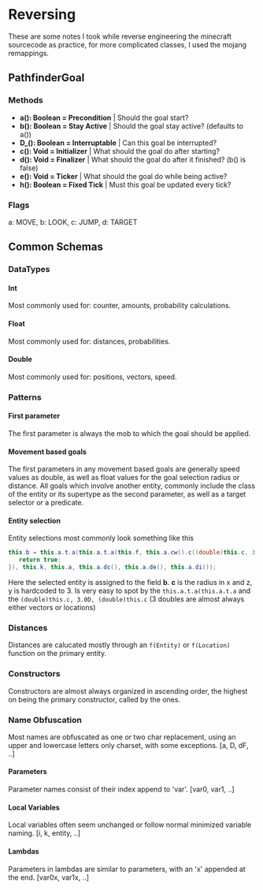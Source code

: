 # Reversing
These are some notes I took while reverse engineering the minecraft sourcecode as practice,
for more complicated classes, I used the mojang remappings.

## PathfinderGoal
### Methods
- **a(): Boolean = Precondition** | Should the goal start?
- **b(): Boolean = Stay Active** | Should the goal stay active? (defaults to a())
- **D_(): Boolean = Interruptable** | Can this goal be interrupted?
- **c(): Void = Initializer** | What should the goal do after starting?
- **d(): Void = Finalizer** | What should the goal do after it finished? (b() is false)
- **e(): Void = Ticker** | What should the goal do while being active?
- **h(): Boolean = Fixed Tick** | Must this goal be updated every tick?

### Flags
a: MOVE, b: LOOK, c: JUMP, d: TARGET

## Common Schemas
### DataTypes
#### Int
Most commonly used for: counter, amounts, probability calculations.

#### Float
Most commonly used for: distances, probabilities.

#### Double
Most commonly used for: positions, vectors, speed.

### Patterns
#### First parameter
The first parameter is always the mob to which the goal should be applied.

#### Movement based goals
The first parameters in any movement based goals are generally speed values as double,
as well as float values for the goal selection radius or distance. All goals which involve
another entity, commonly include the class of the entity or its supertype as the second parameter,
as well as a target selector or a predicate.

#### Entity selection
Entity selections most commonly look something like this
```java
this.b = this.a.t.a(this.a.t.a(this.f, this.a.cw().c((double)this.c, 3.0D, (double)this.c), (var0x) -> {
   return true;
}), this.k, this.a, this.a.dc(), this.a.de(), this.a.di());
```
Here the selected entity is assigned to the field **b**. **c** is the radius in x and z,
y is hardcoded to 3. Is very easy to spot by the `this.a.t.a(this.a.t.a` and the 
`(double)this.c, 3.0D, (double)this.c` (3 doubles are almost always either vectors or locations)

### Distances
Distances are calucated mostly through an `f(Entity)` or `f(Location)` function on the primary entity.

### Constructors
Constructors are almost always organized in ascending order,
the highest on being the primary constructor, called by the ones.

### Name Obfuscation
Most names are obfuscated as one or two char replacement, using an upper and 
lowercase letters only charset, with some exceptions. [a, D, dF, ..]

#### Parameters
Parameter names consist of their index append to 'var'. [var0, var1, ..]

#### Local Variables
Local variables often seem unchanged or follow normal minimized variable naming. [i, k, entity, ..]

#### Lambdas
Parameters in lambdas are similar to parameters, with an 'x' appended at the end. [var0x, var1x, ..]
